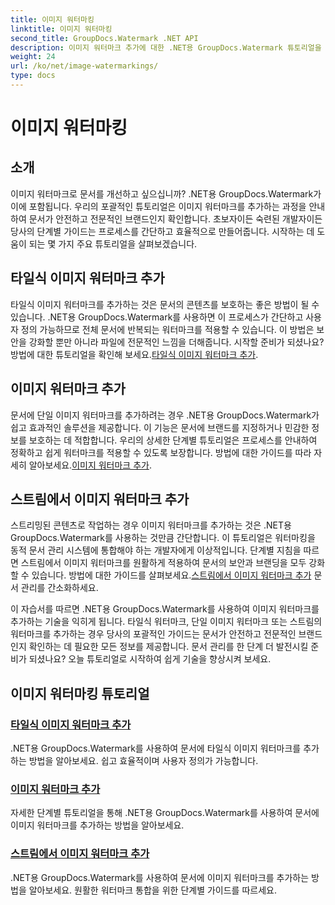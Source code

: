 ```yaml
---
title: 이미지 워터마킹
linktitle: 이미지 워터마킹
second_title: GroupDocs.Watermark .NET API
description: 이미지 워터마크 추가에 대한 .NET용 GroupDocs.Watermark 튜토리얼을 살펴보세요. 문서의 보안과 브랜딩을 강화하는 단계별 방법을 알아보세요.
weight: 24
url: /ko/net/image-watermarkings/
type: docs
---
```

# 이미지 워터마킹

## 소개

이미지 워터마크로 문서를 개선하고 싶으십니까? .NET용 GroupDocs.Watermark가 이에 포함됩니다. 우리의 포괄적인 튜토리얼은 이미지 워터마크를 추가하는 과정을 안내하여 문서가 안전하고 전문적인 브랜드인지 확인합니다. 초보자이든 숙련된 개발자이든 당사의 단계별 가이드는 프로세스를 간단하고 효율적으로 만들어줍니다. 시작하는 데 도움이 되는 몇 가지 주요 튜토리얼을 살펴보겠습니다.

## 타일식 이미지 워터마크 추가
타일식 이미지 워터마크를 추가하는 것은 문서의 콘텐츠를 보호하는 좋은 방법이 될 수 있습니다. .NET용 GroupDocs.Watermark를 사용하면 이 프로세스가 간단하고 사용자 정의 가능하므로 전체 문서에 반복되는 워터마크를 적용할 수 있습니다. 이 방법은 보안을 강화할 뿐만 아니라 파일에 전문적인 느낌을 더해줍니다. 시작할 준비가 되셨나요? 방법에 대한 튜토리얼을 확인해 보세요.[타일식 이미지 워터마크 추가](./add-tiled-image-watermark/).

## 이미지 워터마크 추가
 문서에 단일 이미지 워터마크를 추가하려는 경우 .NET용 GroupDocs.Watermark가 쉽고 효과적인 솔루션을 제공합니다. 이 기능은 문서에 브랜드를 지정하거나 민감한 정보를 보호하는 데 적합합니다. 우리의 상세한 단계별 튜토리얼은 프로세스를 안내하여 정확하고 쉽게 워터마크를 적용할 수 있도록 보장합니다. 방법에 대한 가이드를 따라 자세히 알아보세요.[이미지 워터마크 추가](./add-image-watermark/).

## 스트림에서 이미지 워터마크 추가
스트리밍된 콘텐츠로 작업하는 경우 이미지 워터마크를 추가하는 것은 .NET용 GroupDocs.Watermark를 사용하는 것만큼 간단합니다. 이 튜토리얼은 워터마킹을 동적 문서 관리 시스템에 통합해야 하는 개발자에게 이상적입니다. 단계별 지침을 따르면 스트림에서 이미지 워터마크를 원활하게 적용하여 문서의 보안과 브랜딩을 모두 강화할 수 있습니다. 방법에 대한 가이드를 살펴보세요.[스트림에서 이미지 워터마크 추가](./add-image-watermark-from-stream/) 문서 관리를 간소화하세요.

이 자습서를 따르면 .NET용 GroupDocs.Watermark를 사용하여 이미지 워터마크를 추가하는 기술을 익히게 됩니다. 타일식 워터마크, 단일 이미지 워터마크 또는 스트림의 워터마크를 추가하는 경우 당사의 포괄적인 가이드는 문서가 안전하고 전문적인 브랜드인지 확인하는 데 필요한 모든 정보를 제공합니다. 문서 관리를 한 단계 더 발전시킬 준비가 되셨나요? 오늘 튜토리얼로 시작하여 쉽게 기술을 향상시켜 보세요.

## 이미지 워터마킹 튜토리얼
### [타일식 이미지 워터마크 추가](./add-tiled-image-watermark/)
.NET용 GroupDocs.Watermark를 사용하여 문서에 타일식 이미지 워터마크를 추가하는 방법을 알아보세요. 쉽고 효율적이며 사용자 정의가 가능합니다.
### [이미지 워터마크 추가](./add-image-watermark/)
자세한 단계별 튜토리얼을 통해 .NET용 GroupDocs.Watermark를 사용하여 문서에 이미지 워터마크를 추가하는 방법을 알아보세요.
### [스트림에서 이미지 워터마크 추가](./add-image-watermark-from-stream/)
.NET용 GroupDocs.Watermark를 사용하여 문서에 이미지 워터마크를 추가하는 방법을 알아보세요. 원활한 워터마크 통합을 위한 단계별 가이드를 따르세요.